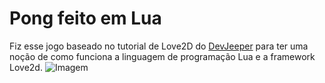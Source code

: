 # Pong feito em Lua 
Fiz esse jogo baseado no tutorial de Love2D do [DevJeeper](https://github.com/Jeepzor) para ter uma noção de como funciona a linguagem de programação Lua e a framework Love2d.
![Imagem](https://raw.githubusercontent.com/Luiz-Wendland/Imagens/main/Pong%20feito%20em%20lua/Screenshot_6.png?token=GHSAT0AAAAAABTFDB3X4IWCQOPSVQDJR27CYSJH2UQ)

